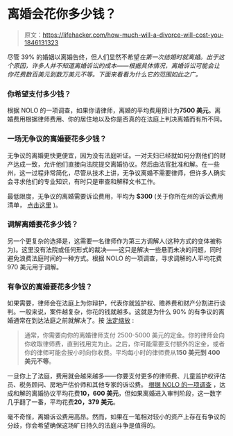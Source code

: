 # 离婚会花你多少钱？

> 原文：<https://lifehacker.com/how-much-will-a-divorce-will-cost-you-1846131323>

尽管 39% 的婚姻以离婚告终，但人们显然不希望*在第一次结婚时就离婚。出于这个原因，许多人并不知道离婚诉讼的成本——根据具体情况，离婚诉讼可能会让你花费数百美元到数万美元不等。下面来看看为什么它的范围如此之广。*



### 你希望支付多少钱？

根据 NOLO 的一项调查，如果你请律师，离婚的平均费用预计为**7500 美元**。离婚费用根据律师费用、你的居住地以及你是否真的在法庭上判决离婚而有所不同。

### 一场无争议的离婚要花多少钱？

无争议的离婚更快更便宜，因为没有法庭听证。一对夫妇已经就如何分割他们的财产达成一致，允许他们直接向法院提交离婚协议。然后由法官批准和解。在一些州，这一过程非常简化，尽管从技术上讲，无争议离婚不需要律师，但许多人确实会寻求他们的专业知识，有时只是审查和解释文书工作。

最低限度，无争议的离婚需要诉讼费用，平均为 **$300** (关于你所在州的诉讼费用清单， [点击这里](https://www.findlaw.com/family/divorce/how-much-does-a-divorce-cost-by-state.html) )。

### 调解离婚要花多少钱？

另一个更复杂的选择是，这需要一名律师作为第三方调解人(这种方式的变体被称为)。这里没有法院或任何形式的裁决——这只是解决一些悬而未决的问题，同时避免浪费法庭时间的一种方式。根据 NOLO 的一项调查，寻求调解的人平均花费 970 美元用于调解。



### 有争议的离婚要花多少钱？

如果需要，律师会在法庭上为你辩护，代表你就监护权、赡养费和财产分割进行谈判。一般来说，案件越复杂，你花的钱就越多。这就是为什么 90% 的有争议的离婚通常在到达法庭之前就解决了。按 [法定缩放](https://info.legalzoom.com/article/average-cost-uncontested-divorce) :

> 通常，你需要向你的离婚律师支付 2500-5000 美元的定金。你的律师会向你收取律师费，直到钱用完为止。之后，你可能需要支付额外的定金，或者你的律师可能会按小时向你收费。平均每小时的律师费从**150 美元到 400 美元不等**。

一旦你上了法庭，费用就会越来越多——你要支付更多的律师费、儿童监护权评估员、税务顾问、房地产估价师和其他专家的诉讼费。 [根据 NOLO 的一项调查](https://www.nolo.com/legal-encyclopedia/ctp/cost-of-divorce.html) ，达成和解的离婚协议平均花费**10，600 美元**，但如果离婚进入审判阶段，这一数字几乎翻了一番，平均花费**20，379 美元**。

毫不奇怪，离婚诉讼费用高昂。然而，如果在一笔相对较小的资产上存在有争议的分歧，你会希望确保这场旷日持久的法庭斗争是值得的。